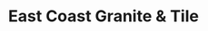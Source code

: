 ---
title: "East Coast Granite & Tile"
url: /easley/east-coast-granite-und-tile/
shop: Haushaltsartikel
---